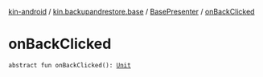 [kin-android](../../index.md) / [kin.backupandrestore.base](../index.md) / [BasePresenter](index.md) / [onBackClicked](./on-back-clicked.md)

# onBackClicked

`abstract fun onBackClicked(): `[`Unit`](https://kotlinlang.org/api/latest/jvm/stdlib/kotlin/-unit/index.html)